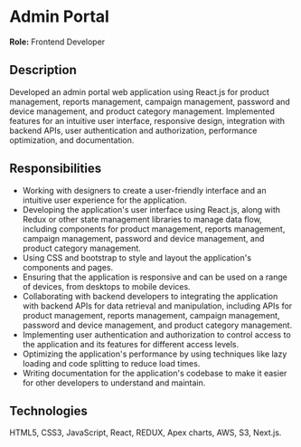 # Admin Portal

**Role:** Frontend Developer

## Description
Developed an admin portal web application using React.js for product management, reports management, campaign management, password and device management, and product category management. Implemented features for an intuitive user interface, responsive design, integration with backend APIs, user authentication and authorization, performance optimization, and documentation.

## Responsibilities
- Working with designers to create a user-friendly interface and an intuitive user experience for the application.
- Developing the application's user interface using React.js, along with Redux or other state management libraries to manage data flow, including components for product management, reports management, campaign management, password and device management, and product category management.
- Using CSS and bootstrap to style and layout the application's components and pages.
- Ensuring that the application is responsive and can be used on a range of devices, from desktops to mobile devices.
- Collaborating with backend developers to integrating the application with backend APIs for data retrieval and manipulation, including APIs for product management, reports management, campaign management, password and device management, and product category management.
- Implementing user authentication and authorization to control access to the application and its features for different access levels.
- Optimizing the application's performance by using techniques like lazy loading and code splitting to reduce load times.
- Writing documentation for the application's codebase to make it easier for other developers to understand and maintain.

## Technologies
HTML5, CSS3, JavaScript, React, REDUX, Apex charts, AWS, S3, Next.js. 